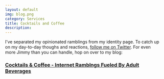 ```yaml
---
layout: default
img: blog.png
category: Services
title: Cocktails and Coffee
description:
---
```

 
I've separated my opinionated ramblings from my identity page.  To catch up on my day-to-day thoughs and reactions, [follow me on Twitter](https://www.twitter.com/jimmylittle). For even more Jimmy than you can handle, hop on over to my blog:
 
### <a href="https://www.cocktailsandcoffee.com"  target="_blank">Cocktails & Coffee - Internet Ramblngs Fueled By Adult Beverages</a>